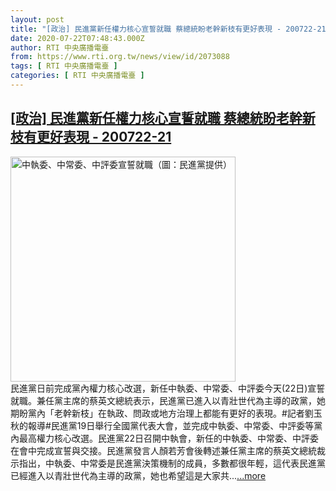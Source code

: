 ```yaml
---
layout: post
title: "[政治] 民進黨新任權力核心宣誓就職 蔡總統盼老幹新枝有更好表現 - 200722-21"
date: 2020-07-22T07:48:43.000Z
author: RTI 中央廣播電臺
from: https://www.rti.org.tw/news/view/id/2073088
tags: [ RTI 中央廣播電臺 ]
categories: [ RTI 中央廣播電臺 ]
---
```

<!--1595404123000-->
[[政治] 民進黨新任權力核心宣誓就職 蔡總統盼老幹新枝有更好表現 - 200722-21](https://www.rti.org.tw/news/view/id/2073088)
------

<div>
<img src="https://static.rti.org.tw/assets/thumbnails/2020/07/22/4b3ba986297b241a32da37f9e94162e5.jpg" width="360" alt="中執委、中常委、中評委宣誓就職（圖：民進黨提供）" title="中執委、中常委、中評委宣誓就職（圖：民進黨提供）"><br>民進黨日前完成黨內權力核心改選，新任中執委、中常委、中評委今天(22日)宣誓就職。兼任黨主席的蔡英文總統表示，民進黨已進入以青壯世代為主導的政黨，她期盼黨內「老幹新枝」在執政、問政或地方治理上都能有更好的表現。#記者劉玉秋的報導#民進黨19日舉行全國黨代表大會，並完成中執委、中常委、中評委等黨內最高權力核心改選。民進黨22日召開中執會，新任的中執委、中常委、中評委在會中完成宣誓與交接。民進黨發言人顏若芳會後轉述兼任黨主席的蔡英文總統裁示指出，中執委、中常委是民進黨決策機制的成員，多數都很年輕，這代表民進黨已經進入以青壯世代為主導的政黨，她也希望這是大家共...<a target="_blank" href="https://www.rti.org.tw/news/view/id/2073088">...more</a>
</div>
